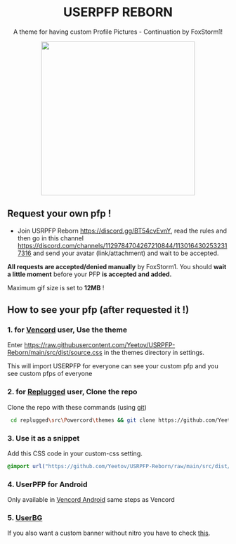 <h1 align="center">USERPFP REBORN</h1>
<p align="center">A theme for having custom Profile Pictures - Continuation by FoxStorm1!</p>

<p align="center"><img height="350" align="center" src="https://i.ibb.co/mbQJSKm/image-2023-07-16-112115872.png"></p>

## Request your own pfp !
* Join USRPFP Reborn https://discord.gg/BT54cvEvnY, read the rules and then go in this channel https://discord.com/channels/1129784704267210844/1130164302532317316 and send your avatar (link/attachment) and wait to be accepted.

**All requests are accepted/denied manually** by FoxStorm1. You should **wait a little moment** before your PFP **is accepted and added.**

Maximum gif size is set to **12MB** !

## How to see your pfp (after requested it !)

### 1. for [Vencord](https://vencord.dev) user, Use the theme

Enter https://raw.githubusercontent.com/Yeetov/USRPFP-Reborn/main/src/dist/source.css in the themes directory in settings.

This will import USERPFP for everyone can see your custom pfp and you see custom pfps of everyone
### 2. for [Replugged](https://replugged.dev/) user, Clone the repo

Clone the repo with these commands (using [git](https://git-scm.com/downloads))

```bash
 cd replugged\src\Powercord\themes && git clone https://github.com/Yeetov/USRPFP-Reborn
 ```

### 3. Use it as a snippet

Add this CSS code in your custom-css setting.

```css
@import url("https://github.com/Yeetov/USRPFP-Reborn/raw/main/src/dist/source.css");
```

### 4. UserPFP for Android
Only available in [Vencord Android](https://github.com/Vencord/Android/releases)
same steps as Vencord

### 5. [UserBG](https://github.com/Discord-Custom-Covers/usrbg)
If you also want a custom banner without nitro you have to check [this](https://github.com/Discord-Custom-Covers/usrbg).

